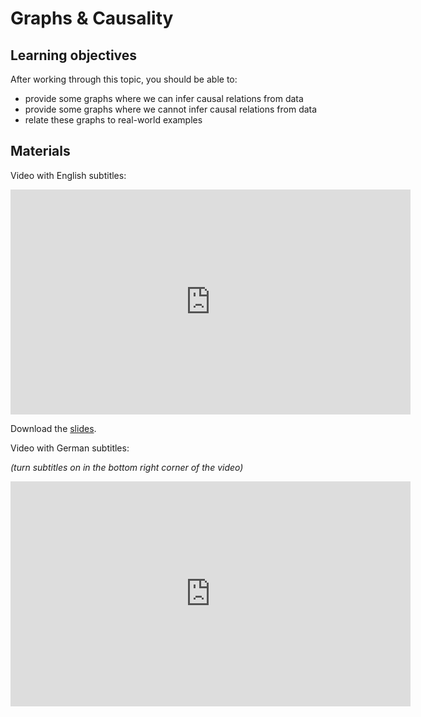 # Graphs & Causality

## Learning objectives

After working through this topic, you should be able to:

- provide some graphs where we can infer causal relations from data
- provide some graphs where we cannot infer causal relations from data
- relate these graphs to real-world examples

## Materials

Video with English subtitles:

<iframe
  src="https://electure.uni-bonn.de/paella7/ui/watch.html?id=527ad648-e2f0-4d90-bfb3-4558607f6311"
  width="640"
  height="360"
  frameborder="0"
  allowfullscreen
></iframe>

Download the [slides](stats_interpretation-graphs_causality.pdf).

Video with German subtitles:

*(turn subtitles on in the bottom right corner of the video)*

<iframe
  src="https://electure.uni-bonn.de/paella7/ui/watch.html?id=7327be60-5be4-444e-8fd5-5c04aaef45e6"
  width="640"
  height="360"
  frameborder="0"
  allowfullscreen
></iframe>
